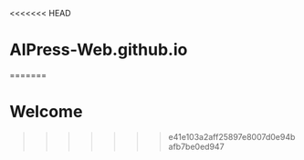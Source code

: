 <<<<<<< HEAD
# AIPress-Web.github.io
=======
# Welcome
>>>>>>> e41e103a2aff25897e8007d0e94bafb7be0ed947
